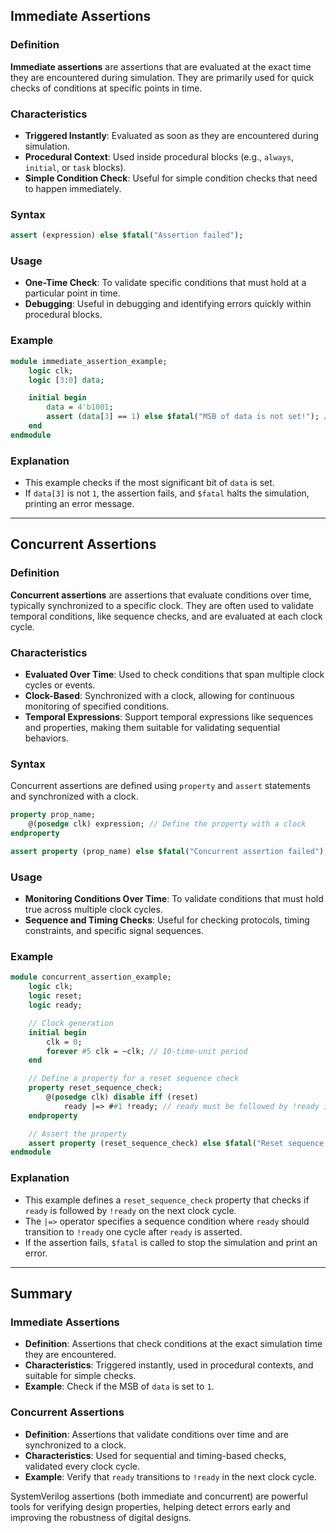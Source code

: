 ## Immediate Assertions

### Definition
**Immediate assertions** are assertions that are evaluated at the exact time they are encountered during simulation. They are primarily used for quick checks of conditions at specific points in time.

### Characteristics
- **Triggered Instantly**: Evaluated as soon as they are encountered during simulation.
- **Procedural Context**: Used inside procedural blocks (e.g., `always`, `initial`, or `task` blocks).
- **Simple Condition Check**: Useful for simple condition checks that need to happen immediately.

### Syntax
```systemverilog
assert (expression) else $fatal("Assertion failed");
```

### Usage
- **One-Time Check**: To validate specific conditions that must hold at a particular point in time.
- **Debugging**: Useful in debugging and identifying errors quickly within procedural blocks.

### Example
```systemverilog
module immediate_assertion_example;
    logic clk;
    logic [3:0] data;

    initial begin
        data = 4'b1001;
        assert (data[3] == 1) else $fatal("MSB of data is not set!"); // Immediate check
    end
endmodule
```

### Explanation
- This example checks if the most significant bit of `data` is set.
- If `data[3]` is not `1`, the assertion fails, and `$fatal` halts the simulation, printing an error message.

---

## Concurrent Assertions

### Definition
**Concurrent assertions** are assertions that evaluate conditions over time, typically synchronized to a specific clock. They are often used to validate temporal conditions, like sequence checks, and are evaluated at each clock cycle.

### Characteristics
- **Evaluated Over Time**: Used to check conditions that span multiple clock cycles or events.
- **Clock-Based**: Synchronized with a clock, allowing for continuous monitoring of specified conditions.
- **Temporal Expressions**: Support temporal expressions like sequences and properties, making them suitable for validating sequential behaviors.

### Syntax
Concurrent assertions are defined using `property` and `assert` statements and synchronized with a clock.

```systemverilog
property prop_name;
    @(posedge clk) expression; // Define the property with a clock
endproperty

assert property (prop_name) else $fatal("Concurrent assertion failed");
```

### Usage
- **Monitoring Conditions Over Time**: To validate conditions that must hold true across multiple clock cycles.
- **Sequence and Timing Checks**: Useful for checking protocols, timing constraints, and specific signal sequences.

### Example
```systemverilog
module concurrent_assertion_example;
    logic clk;
    logic reset;
    logic ready;

    // Clock generation
    initial begin
        clk = 0;
        forever #5 clk = ~clk; // 10-time-unit period
    end

    // Define a property for a reset sequence check
    property reset_sequence_check;
        @(posedge clk) disable iff (reset)
            ready |=> ##1 !ready; // ready must be followed by !ready in the next cycle
    endproperty

    // Assert the property
    assert property (reset_sequence_check) else $fatal("Reset sequence assertion failed");
endmodule
```

### Explanation
- This example defines a `reset_sequence_check` property that checks if `ready` is followed by `!ready` on the next clock cycle.
- The `|=>` operator specifies a sequence condition where `ready` should transition to `!ready` one cycle after `ready` is asserted.
- If the assertion fails, `$fatal` is called to stop the simulation and print an error.

---

## Summary

### Immediate Assertions
- **Definition**: Assertions that check conditions at the exact simulation time they are encountered.
- **Characteristics**: Triggered instantly, used in procedural contexts, and suitable for simple checks.
- **Example**: Check if the MSB of `data` is set to `1`.

### Concurrent Assertions
- **Definition**: Assertions that validate conditions over time and are synchronized to a clock.
- **Characteristics**: Used for sequential and timing-based checks, validated every clock cycle.
- **Example**: Verify that `ready` transitions to `!ready` in the next clock cycle.

SystemVerilog assertions (both immediate and concurrent) are powerful tools for verifying design properties, helping detect errors early and improving the robustness of digital designs.
